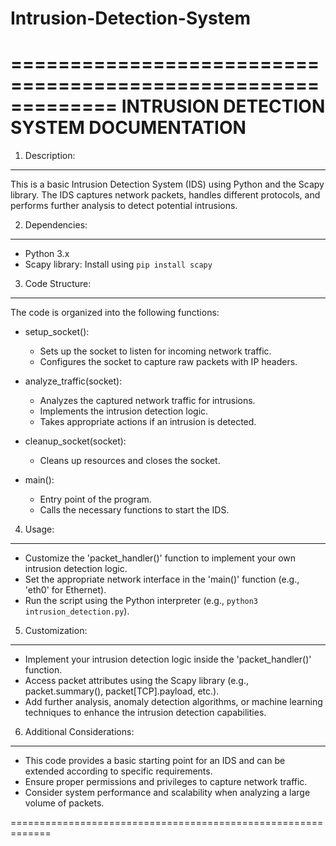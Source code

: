 # Intrusion-Detection-System
=============================================================
INTRUSION DETECTION SYSTEM DOCUMENTATION
=============================================================

1. Description:
----------------
This is a basic Intrusion Detection System (IDS) using Python and the Scapy library. The IDS captures network packets, handles different protocols, and performs further analysis to detect potential intrusions.

2. Dependencies:
-----------------
- Python 3.x
- Scapy library: Install using `pip install scapy`

3. Code Structure:
------------------
The code is organized into the following functions:

- setup_socket():
    - Sets up the socket to listen for incoming network traffic.
    - Configures the socket to capture raw packets with IP headers.

- analyze_traffic(socket):
    - Analyzes the captured network traffic for intrusions.
    - Implements the intrusion detection logic.
    - Takes appropriate actions if an intrusion is detected.

- cleanup_socket(socket):
    - Cleans up resources and closes the socket.

- main():
    - Entry point of the program.
    - Calls the necessary functions to start the IDS.

4. Usage:
----------
- Customize the 'packet_handler()' function to implement your own intrusion detection logic.
- Set the appropriate network interface in the 'main()' function (e.g., 'eth0' for Ethernet).
- Run the script using the Python interpreter (e.g., `python3 intrusion_detection.py`).

5. Customization:
------------------
- Implement your intrusion detection logic inside the 'packet_handler()' function.
- Access packet attributes using the Scapy library (e.g., packet.summary(), packet[TCP].payload, etc.).
- Add further analysis, anomaly detection algorithms, or machine learning techniques to enhance the intrusion detection capabilities.

6. Additional Considerations:
-----------------------------
- This code provides a basic starting point for an IDS and can be extended according to specific requirements.
- Ensure proper permissions and privileges to capture network traffic.
- Consider system performance and scalability when analyzing a large volume of packets.

=============================================================
